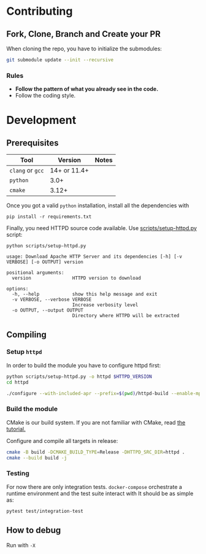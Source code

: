 # Contributing 

## Fork, Clone, Branch and Create your PR

When cloning the repo, you have to initialize the submodules:
```sh
git submodule update --init --recursive
```

### Rules
- **Follow the pattern of what you already see in the code.**
- Follow the coding style.

# Development

## Prerequisites

| Tool | Version | Notes |
| ---- | ------- | ----- |
| `clang` or `gcc` | 14+ or 11.4+ | |
| `python` | 3.0+ | |
| `cmake` | 3.12+ | |

Once you got a valid `python` installation, install all the dependencies with

````shell
pip install -r requirements.txt
````

Finally, you need HTTPD source code available. Use [scripts/setup-httpd.py](./scripts/setup-httpd.py) script:

````shell
python scripts/setup-httpd.py

usage: Download Apache HTTP Server and its dependencies [-h] [-v VERBOSE] [-o OUTPUT] version

positional arguments:
  version               HTTPD version to download

options:
  -h, --help            show this help message and exit
  -v VERBOSE, --verbose VERBOSE
                        Increase verbosity level
  -o OUTPUT, --output OUTPUT
                        Directory where HTTPD will be extracted
````

## Compiling

### Setup `httpd`

In order to build the module you have to configure httpd first:
```sh
python scripts/setup-httpd.py -o httpd $HTTPD_VERSION
cd httpd 

./configure --with-included-apr --prefix=$(pwd)/httpd-build --enable-mpms-shared="all" 
```

### Build the module

CMake is our build system. If you are not familiar with CMake, read [the tutorial.](https://cmake.org/cmake/help/latest/guide/tutorial/index.html)

Configure and compile all targets in release:

```sh
cmake -B build -DCMAKE_BUILD_TYPE=Release -DHTTPD_SRC_DIR=httpd .
cmake --build build -j
```

### Testing
For now there are only integration tests. `docker-compose` orchestrate a runtime environment and the test suite interact with
It should be as simple as:

````sh
pytest test/integration-test
````
## How to debug
Run with `-X`

